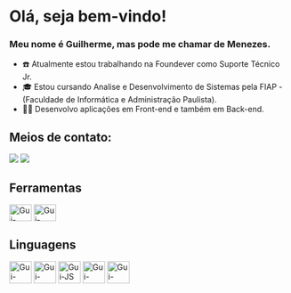 # Olá, seja bem-vindo!

### Meu nome é Guilherme, mas pode me chamar de Menezes.

- :telephone: Atualmente estou trabalhando na Foundever como Suporte Técnico Jr.
- :mortar_board: Estou cursando Analise e Desenvolvimento de Sistemas pela FIAP - (Faculdade de Informática e Administração Paulista).
- :man_technologist: Desenvolvo aplicações em Front-end e também em Back-end.

## Meios de contato:
<div>
  <a href = "mailto:guissilvamenezes@gmail.com"><img src="https://img.shields.io/badge/Gmail-D14836?style=for-the-badge&logo=gmail&logoColor=white" target="_blank"></a>
  <a href="https://www.linkedin.com/in/guilherme-menezes-0b186b232" target="_blank"><img src="https://img.shields.io/badge/-LinkedIn-%230077B5?style=for-the-badge&logo=linkedin&logoColor=white" target="_blank"></a> 
</div>

## Ferramentas
<div style="display: inline_block">
  <img align="center" alt="Gui-VsCode" height="30" width="40" src="https://cdn.jsdelivr.net/gh/devicons/devicon/icons/vscode/vscode-original.svg"/>
  <img align="center" alt="Gui-Intellij" height="30" width="40" src="https://cdn.jsdelivr.net/gh/devicons/devicon/icons/intellij/intellij-original.svg" />
</div>

## Linguagens
<div style="display: inline_block">
  <img align="center" alt="Gui-HTMl" height="40" width="40"src="https://cdn.jsdelivr.net/gh/devicons/devicon/icons/html5/html5-plain-wordmark.svg" />
  <img align="center" alt="Gui-CSS" height="40" width="40" src="https://cdn.jsdelivr.net/gh/devicons/devicon/icons/css3/css3-plain-wordmark.svg"/>
  <img align="center" alt="Gui-JS" height="40" width="40"src="https://cdn.jsdelivr.net/gh/devicons/devicon/icons/javascript/javascript-original.svg"/>
  <img align="center" alt="Gui-React" height="40" width="40"src="https://cdn.jsdelivr.net/gh/devicons/devicon/icons/react/react-original.svg"/>  
  <img align="center" alt="Gui-Java" height="40" width="40"src="https://cdn.jsdelivr.net/gh/devicons/devicon/icons/java/java-original.svg"/>
</div>  
